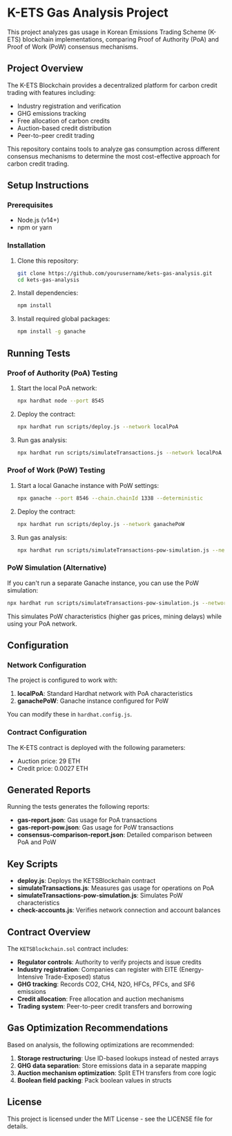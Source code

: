 # K-ETS Gas Analysis Project

This project analyzes gas usage in Korean Emissions Trading Scheme (K-ETS) blockchain implementations, comparing Proof of Authority (PoA) and Proof of Work (PoW) consensus mechanisms.

## Project Overview

The K-ETS Blockchain provides a decentralized platform for carbon credit trading with features including:
- Industry registration and verification
- GHG emissions tracking
- Free allocation of carbon credits
- Auction-based credit distribution
- Peer-to-peer credit trading

This repository contains tools to analyze gas consumption across different consensus mechanisms to determine the most cost-effective approach for carbon credit trading.

## Setup Instructions

### Prerequisites

- Node.js (v14+)
- npm or yarn

### Installation

1. Clone this repository:
   ```bash
   git clone https://github.com/yourusername/kets-gas-analysis.git
   cd kets-gas-analysis
   ```

2. Install dependencies:
   ```bash
   npm install
   ```

3. Install required global packages:
   ```bash
   npm install -g ganache
   ```

## Running Tests

### Proof of Authority (PoA) Testing

1. Start the local PoA network:
   ```bash
   npx hardhat node --port 8545
   ```

2. Deploy the contract:
   ```bash
   npx hardhat run scripts/deploy.js --network localPoA
   ```

3. Run gas analysis:
   ```bash
   npx hardhat run scripts/simulateTransactions.js --network localPoA
   ```

### Proof of Work (PoW) Testing

1. Start a local Ganache instance with PoW settings:
   ```bash
   npx ganache --port 8546 --chain.chainId 1338 --deterministic
   ```

2. Deploy the contract:
   ```bash
   npx hardhat run scripts/deploy.js --network ganachePoW
   ```

3. Run gas analysis:
   ```bash
   npx hardhat run scripts/simulateTransactions-pow-simulation.js --network ganachePoW
   ```

### PoW Simulation (Alternative)

If you can't run a separate Ganache instance, you can use the PoW simulation:

```bash
npx hardhat run scripts/simulateTransactions-pow-simulation.js --network localPoA
```

This simulates PoW characteristics (higher gas prices, mining delays) while using your PoA network.

## Configuration

### Network Configuration

The project is configured to work with:

1. **localPoA**: Standard Hardhat network with PoA characteristics
2. **ganachePoW**: Ganache instance configured for PoW

You can modify these in `hardhat.config.js`.

### Contract Configuration

The K-ETS contract is deployed with the following parameters:
- Auction price: 29 ETH
- Credit price: 0.0027 ETH

## Generated Reports

Running the tests generates the following reports:

- **gas-report.json**: Gas usage for PoA transactions
- **gas-report-pow.json**: Gas usage for PoW transactions
- **consensus-comparison-report.json**: Detailed comparison between PoA and PoW

## Key Scripts

- **deploy.js**: Deploys the KETSBlockchain contract
- **simulateTransactions.js**: Measures gas usage for operations on PoA
- **simulateTransactions-pow-simulation.js**: Simulates PoW characteristics
- **check-accounts.js**: Verifies network connection and account balances

## Contract Overview

The `KETSBlockchain.sol` contract includes:

- **Regulator controls**: Authority to verify projects and issue credits
- **Industry registration**: Companies can register with EITE (Energy-Intensive Trade-Exposed) status
- **GHG tracking**: Records CO2, CH4, N2O, HFCs, PFCs, and SF6 emissions
- **Credit allocation**: Free allocation and auction mechanisms
- **Trading system**: Peer-to-peer credit transfers and borrowing

## Gas Optimization Recommendations

Based on analysis, the following optimizations are recommended:

1. **Storage restructuring**: Use ID-based lookups instead of nested arrays
2. **GHG data separation**: Store emissions data in a separate mapping
3. **Auction mechanism optimization**: Split ETH transfers from core logic
4. **Boolean field packing**: Pack boolean values in structs

## License

This project is licensed under the MIT License - see the LICENSE file for details.
